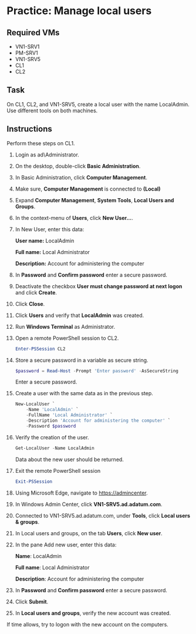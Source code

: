 # Practice: Manage local users

## Required VMs

* VN1-SRV1
* PM-SRV1
* VN1-SRV5
* CL1
* CL2

## Task

On CL1, CL2, and VN1-SRV5, create a local user with the name LocalAdmin. Use different tools on both machines.

## Instructions

Perform these steps on CL1.

1. Login as ad\Administrator.
1. On the desktop, double-click **Basic Administration**.
1. In Basic Administration, click **Computer Management**.
1. Make sure, **Computer Management** is connected to **(Local)**
1. Expand **Computer Management**, **System Tools**,  **Local Users and Groups**.
1. In the context-menu of **Users**, click **New User...**.
1. In New User, enter this data:

    **User name:** LocalAdmin

    **Full name:** Local Administrator

    **Description:** Account for administering the computer

1. In **Password** and **Confirm password** enter a secure password.
1. Deactivate the checkbox **User must change password at next logon** and click **Create**.
1. Click **Close**.
1. Click **Users** and verify that **LocalAdmin** was created.
1. Run **Windows Terminal** as Administrator.
1. Open a remote PowerShell session to CL2.

    ````powershell
    Enter-PSSession CL2
    ````

1. Store a secure password in a variable as secure string.

    ````powershell
    $password = Read-Host -Prompt 'Enter password' -AsSecureString
    ````

    Enter a secure password.

1. Create a user with the same data as in the previous step.

    ````powershell
    New-LocalUser `
        -Name 'LocalAdmin' `
        -FullName 'Local Administrator' `
        -Description 'Account for administering the computer' `
        -Password $password
    ````

1. Verify the creation of the user.

    ````powershell
    Get-LocalUser -Name LocalAdmin
    ````

    Data about the new user should be returned.

1. Exit the remote PowerShell session

    ````powershell
    Exit-PSSession
    ````

1. Using Microsoft Edge, navigate to <https://admincenter>.
1. In Windows Admin Center, click **VN1-SRV5.ad.adatum.com**.
1. Connected to VN1-SRV5.ad.adatum.com, under **Tools**, click **Local users & groups**.
1. In Local users and groups, on the tab **Users**, click **New user**.
1. In the pane Add new user, enter this data:

    **Name**: LocalAdmin

    **Full name**: Local Administrator

    **Description**: Account for administering the computer

1. In **Password** and **Confirm password** enter a secure password.
1. Click **Submit**.
1. In **Local users and groups**, verify the new account was created.

If time allows, try to logon with the new account on the computers.
